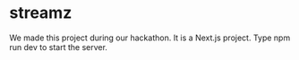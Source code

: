 # streamz

We made this project during our hackathon.
It is a Next.js project.
Type npm run dev to start the server.
